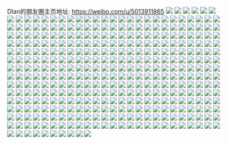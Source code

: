 DIan的朋友圈主页地址: https://weibo.com/u/5013911865 
![](https://wx4.sinaimg.cn/mw2000/005tjRwdly1h8ukd7ubzhj31ei1ei4ex.jpg) 
![](https://wx4.sinaimg.cn/mw2000/005tjRwdly1h8ukdb5aduj33402c0kjm.jpg) 
![](https://wx4.sinaimg.cn/mw2000/005tjRwdly1h8oouf3p2zj30jq0k5q4d.jpg) 
![](https://wx4.sinaimg.cn/mw2000/005tjRwdly1h8oouqodrij322o2rknpd.jpg) 
![](https://wx4.sinaimg.cn/mw2000/005tjRwdly1h8ooupbuq4j333z2581ky.jpg) 
![](https://wx4.sinaimg.cn/mw2000/005tjRwdly1h8oow8lswbj30r10kmq9e.jpg) 
![](https://wx4.sinaimg.cn/mw2000/005tjRwdly1h8bwik0dtdj32c02c0u0y.jpg) 
![](https://wx4.sinaimg.cn/mw2000/005tjRwdly1h8bwim6e1aj32c02c07wh.jpg) 
![](https://wx4.sinaimg.cn/mw2000/005tjRwdly1h8bwiqpntej32c02c0qv6.jpg) 
![](https://wx4.sinaimg.cn/mw2000/005tjRwdly1h8bwiu7i65j32c02c0npe.jpg) 
![](https://wx4.sinaimg.cn/mw2000/005tjRwdly1h8bwj2tljjj32c0340x6q.jpg) 
![](https://wx4.sinaimg.cn/mw2000/005tjRwdly1h8bwj9kxcnj32c0340npe.jpg) 
![](https://wx4.sinaimg.cn/mw2000/005tjRwdly1h87e5qnkjqj32c0340qv7.jpg) 
![](https://wx4.sinaimg.cn/mw2000/005tjRwdly1h87e5o08q9j323u35sb2b.jpg) 
![](https://wx4.sinaimg.cn/mw2000/005tjRwdly1h87e5u02tsj32c0340hdw.jpg) 
![](https://wx4.sinaimg.cn/mw2000/005tjRwdly1h87e61du2tj33344mou0z.jpg) 
![](https://wx4.sinaimg.cn/mw2000/005tjRwdly1h87e5zca51j32c03401l1.jpg) 
![](https://wx4.sinaimg.cn/mw2000/005tjRwdly1h87e5w9es1j32c0340x6q.jpg) 
![](https://wx4.sinaimg.cn/mw2000/005tjRwdly1h82ethaiajj32o728f4qr.jpg) 
![](https://wx4.sinaimg.cn/mw2000/005tjRwdly1h7y9a0xsboj31o0190ke9.jpg) 
![](https://wx4.sinaimg.cn/mw2000/005tjRwdly1h7y99z22arj31o0190ts1.jpg) 
![](https://wx4.sinaimg.cn/mw2000/005tjRwdly1h7wyjusoz6j30wi1ycqlp.jpg) 
![](https://wx4.sinaimg.cn/mw2000/005tjRwdly1h7db0h53b0j31n02itgr9.jpg) 
![](https://wx4.sinaimg.cn/mw2000/005tjRwdly1h7db0j4p8hj30hm0hmtbe.jpg) 
![](https://wx4.sinaimg.cn/mw2000/005tjRwdly1h7c21o2yadj311x1kwmzn.jpg) 
![](https://wx4.sinaimg.cn/mw2000/005tjRwdly1h7c21qytegj32dc35s1kz.jpg) 
![](https://wx4.sinaimg.cn/mw2000/005tjRwdly1h7c21w12dmj316o1kw43c.jpg) 
![](https://wx4.sinaimg.cn/mw2000/005tjRwdly1h7c21zngdoj311x1kwtsr.jpg) 
![](https://wx4.sinaimg.cn/mw2000/005tjRwdly1h7c21ylpt6j32dc35sh1e.jpg) 
![](https://wx4.sinaimg.cn/mw2000/005tjRwdly1h7c2274n4lj323u35s7wj.jpg) 
![](https://wx4.sinaimg.cn/mw2000/005tjRwdly1h7c220les4j31x32riwjl.jpg) 
![](https://wx4.sinaimg.cn/mw2000/005tjRwdly1h7c221jd6jj311x1kw4ee.jpg) 
![](https://wx4.sinaimg.cn/mw2000/005tjRwdly1h7c222f3etj311x1kwwvi.jpg) 
![](https://wx4.sinaimg.cn/mw2000/005tjRwdly1h77k8z9yd0j32c0340kjl.jpg) 
![](https://wx4.sinaimg.cn/mw2000/005tjRwdly1h77k90kzf3j32c0340jyx.jpg) 
![](https://wx4.sinaimg.cn/mw2000/005tjRwdly1h77k95efo6j30l115c444.jpg) 
![](https://wx4.sinaimg.cn/mw2000/005tjRwdly1h77k97kj1yj32c0340wvf.jpg) 
![](https://wx4.sinaimg.cn/mw2000/005tjRwdly1h77k98bz7rj30k00zkaam.jpg) 
![](https://wx4.sinaimg.cn/mw2000/005tjRwdly1h77k9qlz15j31hv0pik75.jpg) 
![](https://wx4.sinaimg.cn/mw2000/005tjRwdly1h77k9j6a18j31sc2dsx6p.jpg) 
![](https://wx4.sinaimg.cn/mw2000/005tjRwdly1h70owyu692j31o0280hdt.jpg) 
![](https://wx4.sinaimg.cn/mw2000/005tjRwdly1h70ox21vkqj31o0280hdt.jpg) 
![](https://wx4.sinaimg.cn/mw2000/005tjRwdly1h70oz4h3rnj30wi1yckjl.jpg) 
![](https://wx4.sinaimg.cn/mw2000/005tjRwdly1h70oz3429ij30wi1yc7h7.jpg) 
![](https://wx4.sinaimg.cn/mw2000/005tjRwdly1h6zd0l4t5fj30wi0ian3v.jpg) 
![](https://wx4.sinaimg.cn/mw2000/005tjRwdly1h6zd0kja7gj30wi1yckjl.jpg) 
![](https://wx4.sinaimg.cn/mw2000/005tjRwdly1h6zd0num1uj32c0340qv6.jpg) 
![](https://wx4.sinaimg.cn/mw2000/005tjRwdly1h6q3fnjn8pj32c0340k3z.jpg) 
![](https://wx4.sinaimg.cn/mw2000/005tjRwdly1h6q3fov5gaj31sc2ds4qq.jpg) 
![](https://wx4.sinaimg.cn/mw2000/005tjRwdly1h6q3ggsrs7j32c0340hdv.jpg) 
![](https://wx4.sinaimg.cn/mw2000/005tjRwdly1h6q3fscvxxj32c03401bb.jpg) 
![](https://wx4.sinaimg.cn/mw2000/005tjRwdly1h6q3fjdws6j30wi1ycqv5.jpg) 
![](https://wx4.sinaimg.cn/mw2000/005tjRwdly1h6q3fva6mmj32c0340qv8.jpg) 
![](https://wx4.sinaimg.cn/mw2000/005tjRwdly1h6q3fyobxwj30s7118dq0.jpg) 
![](https://wx4.sinaimg.cn/mw2000/005tjRwdly1h6q3fxz6p6j33402c0x6t.jpg) 
![](https://wx4.sinaimg.cn/mw2000/005tjRwdly1h6q3g2gkdej31c620zqaa.jpg) 
![](https://wx4.sinaimg.cn/mw2000/005tjRwdly1h6q3g5f3p9j32at28l1d0.jpg) 
![](https://wx4.sinaimg.cn/mw2000/005tjRwdly1h6q3g762czj32c0340dsr.jpg) 
![](https://wx4.sinaimg.cn/mw2000/005tjRwdly1h6q3g9egsej32c0340aya.jpg) 
![](https://wx4.sinaimg.cn/mw2000/005tjRwdly1h6q3gabe32j31sc1j4hdt.jpg) 
![](https://wx4.sinaimg.cn/mw2000/005tjRwdly1h6q3gcapt5j33402c01f5.jpg) 
![](https://wx4.sinaimg.cn/mw2000/005tjRwdly1h6q3gee6a6j32c0340u0z.jpg) 
![](https://wx4.sinaimg.cn/mw2000/005tjRwdly1h6a0di9q3cj32c0340e83.jpg) 
![](https://wx4.sinaimg.cn/mw2000/005tjRwdly1h6a0e72akzj32c0340b2b.jpg) 
![](https://wx4.sinaimg.cn/mw2000/005tjRwdly1h6a0eb22jwj32c0340b2c.jpg) 
![](https://wx4.sinaimg.cn/mw2000/005tjRwdly1h5w3v692cgj30wi1yctk6.jpg) 
![](https://wx4.sinaimg.cn/mw2000/005tjRwdly1h5w3v77d20j30wi1ycn8n.jpg) 
![](https://wx4.sinaimg.cn/mw2000/005tjRwdly1h5w3v58ozmj30wi1ycjtm.jpg) 
![](https://wx4.sinaimg.cn/mw2000/005tjRwdly1h5w3v8qs9hj31o0280h3u.jpg) 
![](https://wx4.sinaimg.cn/mw2000/005tjRwdly1h5w3xtw02jj30u01hcdnp.jpg) 
![](https://wx4.sinaimg.cn/mw2000/005tjRwdly1h5w3xpkfbwj32c02c0hdt.jpg) 
![](https://wx4.sinaimg.cn/mw2000/005tjRwdgy1h56e6ebijsj31v01ryb29.jpg) 
![](https://wx4.sinaimg.cn/mw2000/005tjRwdgy1h4w53os84fj30wi1yc7wh.jpg) 
![](https://wx4.sinaimg.cn/mw2000/005tjRwdgy1h4w53q0eicj30fy0m7gmu.jpg) 
![](https://wx4.sinaimg.cn/mw2000/005tjRwdgy1h4w539tcnej31t01y57wh.jpg) 
![](https://wx4.sinaimg.cn/mw2000/005tjRwdgy1h4o58wctkwj30u411412s.jpg) 
![](https://wx4.sinaimg.cn/mw2000/005tjRwdgy1h4o597cfp4j32c0340kjo.jpg) 
![](https://wx4.sinaimg.cn/mw2000/005tjRwdgy1h4o599no7kj32c03404qq.jpg) 
![](https://wx4.sinaimg.cn/mw2000/005tjRwdgy1h4o59ckk22j32c0340npd.jpg) 
![](https://wx4.sinaimg.cn/mw2000/005tjRwdgy1h4o59mkzyuj33402c0kjn.jpg) 
![](https://wx4.sinaimg.cn/mw2000/005tjRwdgy1h4luz8r12hj30mt10eto2.jpg) 
![](https://wx4.sinaimg.cn/mw2000/005tjRwdgy1h47zg6teoqj31o0280b29.jpg) 
![](https://wx4.sinaimg.cn/mw2000/005tjRwdgy1h47zg5weelj31o02807wh.jpg) 
![](https://wx4.sinaimg.cn/mw2000/005tjRwdgy1h47zg7lvhsj31o02807wh.jpg) 
![](https://wx4.sinaimg.cn/mw2000/005tjRwdgy1h47zg8685gj30n00pzq6m.jpg) 
![](https://wx4.sinaimg.cn/mw2000/005tjRwdgy1h3yq6k9539j33402c0u0x.jpg) 
![](https://wx4.sinaimg.cn/mw2000/005tjRwdgy1h3yq6s9gy5j33402c0x6q.jpg) 
![](https://wx4.sinaimg.cn/mw2000/005tjRwdgy1h3tub26gt7j334031xx6u.jpg) 
![](https://wx4.sinaimg.cn/mw2000/005tjRwdgy1h3tub6d2awj32c0340b2a.jpg) 
![](https://wx4.sinaimg.cn/mw2000/005tjRwdgy1h3f1bkegq3j32c0340kjm.jpg) 
![](https://wx4.sinaimg.cn/mw2000/005tjRwdgy1h3f1blgs40j31r0340hdt.jpg) 
![](https://wx4.sinaimg.cn/mw2000/005tjRwdgy1h3f1bne91ej33401r0qv5.jpg) 
![](https://wx4.sinaimg.cn/mw2000/005tjRwdgy1h3f1csq45tj33402c0qv6.jpg) 
![](https://wx4.sinaimg.cn/mw2000/005tjRwdgy1h3f1bp5escj31u12rax6p.jpg) 
![](https://wx4.sinaimg.cn/mw2000/005tjRwdgy1h3f1cwu1v5j33401r0e81.jpg) 
![](https://wx4.sinaimg.cn/mw2000/005tjRwdly1h3a69w85xoj33402c07wj.jpg) 
![](https://wx4.sinaimg.cn/mw2000/005tjRwdly1h3a69rcx28j33402c0qv7.jpg) 
![](https://wx4.sinaimg.cn/mw2000/005tjRwdly1h30ylmosnqj32c02c0qv6.jpg) 
![](https://wx4.sinaimg.cn/mw2000/005tjRwdly1h30ylkt92uj324c2zdu0x.jpg) 
![](https://wx4.sinaimg.cn/mw2000/005tjRwdly1h30ylpeqq6j32c02c0hdu.jpg) 
![](https://wx4.sinaimg.cn/mw2000/005tjRwdly1h30ylquhabj328h28he82.jpg) 
![](https://wx4.sinaimg.cn/mw2000/005tjRwdly1h306l9fnbxj32c0340kjo.jpg) 
![](https://wx4.sinaimg.cn/mw2000/005tjRwdly1h306l7knu7j31o0280kae.jpg) 
![](https://wx4.sinaimg.cn/mw2000/005tjRwdly1h2vhi4tbc7j30ll0mdwk1.jpg) 
![](https://wx4.sinaimg.cn/mw2000/005tjRwdly1h2vhih62ogj30mi0u0wm7.jpg) 
![](https://wx4.sinaimg.cn/mw2000/005tjRwdly1h2vhif14b9j30lu0n8wmm.jpg) 
![](https://wx4.sinaimg.cn/mw2000/005tjRwdly1h2vhi66efbj30lg0i8dkv.jpg) 
![](https://wx4.sinaimg.cn/mw2000/005tjRwdly1h2vhi9wrw0j30mi0u04ao.jpg) 
![](https://wx4.sinaimg.cn/mw2000/005tjRwdly1h2vhh62tbvj31xp1xpqv5.jpg) 
![](https://wx4.sinaimg.cn/mw2000/005tjRwdly1h2vhh0pxuqj33402c0e83.jpg) 
![](https://wx4.sinaimg.cn/mw2000/005tjRwdly1h2vhicuuczj30mi0u0dqn.jpg) 
![](https://wx4.sinaimg.cn/mw2000/005tjRwdly1h2vhi7av58j30tp0joael.jpg) 
![](https://wx4.sinaimg.cn/mw2000/005tjRwdly1h2vhhky75xj33402c04qs.jpg) 
![](https://wx4.sinaimg.cn/mw2000/005tjRwdly1h2vhhsor2bj33402c04qr.jpg) 
![](https://wx4.sinaimg.cn/mw2000/005tjRwdly1h2vhhwtux1j32c02c0e81.jpg) 
![](https://wx4.sinaimg.cn/mw2000/005tjRwdly1h2vhi2skz6j32c02c0kjm.jpg) 
![](https://wx4.sinaimg.cn/mw2000/005tjRwdly1h28ap7dm93j307x07xq3q.jpg) 
![](https://wx4.sinaimg.cn/mw2000/005tjRwdly1h28b3lqttsj32c0340hdw.jpg) 
![](https://wx4.sinaimg.cn/mw2000/005tjRwdly1h28b2w9bepj30mi0mb0zv.jpg) 
![](https://wx4.sinaimg.cn/mw2000/005tjRwdly1h28b31d8syj30j00iw78k.jpg) 
![](https://wx4.sinaimg.cn/mw2000/005tjRwdly1h28b34tvybj32c02c0hdt.jpg) 
![](https://wx4.sinaimg.cn/mw2000/005tjRwdly1h1pq79f2e9j31o02807wh.jpg) 
![](https://wx4.sinaimg.cn/mw2000/005tjRwdly1h1pq7ap1hbj31o0280b29.jpg) 
![](https://wx4.sinaimg.cn/mw2000/005tjRwdly1h1iwk67ar1j30wi1ycnpe.jpg) 
![](https://wx4.sinaimg.cn/mw2000/005tjRwdly1h1iwk25kgqj32c02c0kjm.jpg) 
![](https://wx4.sinaimg.cn/mw2000/005tjRwdly1h1iwk7iaumj31kw16owx7.jpg) 
![](https://wx4.sinaimg.cn/mw2000/005tjRwdly1h1iwk81w2bj30ud16n11r.jpg) 
![](https://wx4.sinaimg.cn/mw2000/005tjRwdly1h1hqikwqe2j32c0340x6q.jpg) 
![](https://wx4.sinaimg.cn/mw2000/005tjRwdly1h1hqih09z1j310d0rran4.jpg) 
![](https://wx4.sinaimg.cn/mw2000/005tjRwdly1h1hqiomej5j32c02c0kjl.jpg) 
![](https://wx4.sinaimg.cn/mw2000/005tjRwdly1h1hqircey2j32c02c0hdt.jpg) 
![](https://wx4.sinaimg.cn/mw2000/005tjRwdly1h1hqj00usyj30tp0zatij.jpg) 
![](https://wx4.sinaimg.cn/mw2000/005tjRwdly1h1hqjrqw16j30wi1yc1ky.jpg) 
![](https://wx4.sinaimg.cn/mw2000/005tjRwdly1h1hqk960bwj32c02c0x6p.jpg) 
![](https://wx4.sinaimg.cn/mw2000/005tjRwdly1h107pfqoi1j30u00u0gr1.jpg) 
![](https://wx4.sinaimg.cn/mw2000/005tjRwdly1h107phkz31j30u0140n4m.jpg) 
![](https://wx4.sinaimg.cn/mw2000/005tjRwdly1h107pjwcygj30u0140k4x.jpg) 
![](https://wx4.sinaimg.cn/mw2000/005tjRwdly1h107po2fk7j30u0140h4v.jpg) 
![](https://wx4.sinaimg.cn/mw2000/005tjRwdly1h107poh0vkj308h0dzq4h.jpg) 
![](https://wx4.sinaimg.cn/mw2000/005tjRwdly1h107prco1rj31400u0jxl.jpg) 
![](https://wx4.sinaimg.cn/mw2000/005tjRwdly1h107pqj3pmj30r60en770.jpg) 
![](https://wx4.sinaimg.cn/mw2000/005tjRwdgy1gyzn4wlbalj30mi0u0ag4.jpg) 
![](https://wx4.sinaimg.cn/mw2000/005tjRwdgy1gyzn4lcfujj30mi0u04bb.jpg) 
![](https://wx4.sinaimg.cn/mw2000/005tjRwdgy1gyzn4mdzjzj30u00u0aou.jpg) 
![](https://wx4.sinaimg.cn/mw2000/005tjRwdgy1gyzn4nh410j30mi0u0tm8.jpg) 
![](https://wx4.sinaimg.cn/mw2000/005tjRwdgy1gyzn4o7kvfj30mi0u0dpb.jpg) 
![](https://wx4.sinaimg.cn/mw2000/005tjRwdgy1gyzn4p3w0qj31400u0dv9.jpg) 
![](https://wx4.sinaimg.cn/mw2000/005tjRwdgy1gyzn4kftyoj30u00u0wwp.jpg) 
![](https://wx4.sinaimg.cn/mw2000/005tjRwdgy1gyzn4pqwm8j30ug0u012q.jpg) 
![](https://wx4.sinaimg.cn/mw2000/005tjRwdgy1gyzn4qh3p7j30u00u0gvi.jpg) 
![](https://wx4.sinaimg.cn/mw2000/005tjRwdly1gxtr487hktj32c0340x6p.jpg) 
![](https://wx4.sinaimg.cn/mw2000/005tjRwdly1gxtr49fskzj31r0340kjm.jpg) 
![](https://wx4.sinaimg.cn/mw2000/005tjRwdly1gxtr46nbr5j31sc2dsqv6.jpg) 
![](https://wx4.sinaimg.cn/mw2000/005tjRwdly1gxtr4au31xj32c0340x6q.jpg) 
![](https://wx4.sinaimg.cn/mw2000/005tjRwdly1gxtr4cilunj32c0340npe.jpg) 
![](https://wx4.sinaimg.cn/mw2000/005tjRwdly1gxtr4dmyhbj33402c0kjl.jpg) 
![](https://wx4.sinaimg.cn/mw2000/005tjRwdly1gxtr4f0hqnj33402c01kz.jpg) 
![](https://wx4.sinaimg.cn/mw2000/005tjRwdly1gxtr4g40b4j32h81vyu0y.jpg) 
![](https://wx4.sinaimg.cn/mw2000/005tjRwdly1gxtr56xocoj33402c0b2b.jpg) 
![](https://wx4.sinaimg.cn/mw2000/005tjRwdly1gxlvcrahgkj30yi22o7iq.jpg) 
![](https://wx4.sinaimg.cn/mw2000/005tjRwdly1gxietn7to9j31o02804in.jpg) 
![](https://wx4.sinaimg.cn/mw2000/005tjRwdly1gxietoi9xuj31hl1rsdvj.jpg) 
![](https://wx4.sinaimg.cn/mw2000/005tjRwdly1gxietsqlryj31o02801kx.jpg) 
![](https://wx4.sinaimg.cn/mw2000/005tjRwdly1gxieugk8fxj32ds2dse83.jpg) 
![](https://wx4.sinaimg.cn/mw2000/005tjRwdly1gxietx7h9mj31o02801ky.jpg) 
![](https://wx4.sinaimg.cn/mw2000/005tjRwdly1gxietlckuvj31o0280x6p.jpg) 
![](https://wx4.sinaimg.cn/mw2000/005tjRwdly1gxietzychaj31o0280qv5.jpg) 
![](https://wx4.sinaimg.cn/mw2000/005tjRwdly1gxieuls9bfj31o0280qv5.jpg) 
![](https://wx4.sinaimg.cn/mw2000/005tjRwdly1gxieuscd4pj31o0280x6p.jpg) 
![](https://wx4.sinaimg.cn/mw2000/005tjRwdly1gxi91mheuqj32c03401kz.jpg) 
![](https://wx4.sinaimg.cn/mw2000/005tjRwdly1gwjekxt71wj31sc2dsqob.jpg) 
![](https://wx4.sinaimg.cn/mw2000/005tjRwdly1gwjel2gyg1j32ds1scu0x.jpg) 
![](https://wx4.sinaimg.cn/mw2000/005tjRwdly1gwjel6zlscj32ds1schdu.jpg) 
![](https://wx4.sinaimg.cn/mw2000/005tjRwdly1gwjel8zh7mj31sc2dsnpe.jpg) 
![](https://wx4.sinaimg.cn/mw2000/005tjRwdly1gwjelaholjj31sc2dsu0y.jpg) 
![](https://wx4.sinaimg.cn/mw2000/005tjRwdly1gwjelbu6xtj31sc2dse82.jpg) 
![](https://wx4.sinaimg.cn/mw2000/005tjRwdly1gwjeldcfy2j31sc2dsb2a.jpg) 
![](https://wx4.sinaimg.cn/mw2000/005tjRwdly1gwjelfbw9xj31sc2dshdu.jpg) 
![](https://wx4.sinaimg.cn/mw2000/005tjRwdly1gwjelglcw4j31sc2ds7wi.jpg) 
![](https://wx4.sinaimg.cn/mw2000/005tjRwdly1gw7qtz4sg0j32c0340npe.jpg) 
![](https://wx4.sinaimg.cn/mw2000/005tjRwdly1gw7qto9336j33402c0e82.jpg) 
![](https://wx4.sinaimg.cn/mw2000/005tjRwdly1gw7qu86vp2j32c03407wi.jpg) 
![](https://wx4.sinaimg.cn/mw2000/005tjRwdly1gw7qupiin9j32ct340e85.jpg) 
![](https://wx4.sinaimg.cn/mw2000/005tjRwdly1gw7qv6xadij32bx340nph.jpg) 
![](https://wx4.sinaimg.cn/mw2000/005tjRwdly1gw7qvnnq9bj32c0340b2d.jpg) 
![](https://wx4.sinaimg.cn/mw2000/005tjRwdly1gvdxcxk1n1j61s135sx6q02.jpg) 
![](https://wx4.sinaimg.cn/mw2000/005tjRwdly1gve1swvzjsj32dc35s7wj.jpg) 
![](https://wx4.sinaimg.cn/mw2000/005tjRwdly1gve1tebh6ij63402khb2c02.jpg) 
![](https://wx4.sinaimg.cn/mw2000/005tjRwdly1gve1wuo06sj62c03407wk02.jpg) 
![](https://wx4.sinaimg.cn/mw2000/005tjRwdly1gvdxcgphixj62dc35s1kz02.jpg) 
![](https://wx4.sinaimg.cn/mw2000/005tjRwdly1gve1wxd42nj62dc1kwu0x02.jpg) 
![](https://wx4.sinaimg.cn/mw2000/005tjRwdly1gv3o8u31pgj62c0340u0x02.jpg) 
![](https://wx4.sinaimg.cn/mw2000/005tjRwdly1gv3o8zl6wkj62c0340u0x02.jpg) 
![](https://wx4.sinaimg.cn/mw2000/005tjRwdly1gv3o93g86vj62c03401ky02.jpg) 
![](https://wx4.sinaimg.cn/mw2000/005tjRwdly1gv3o971wlvj62c0340x6p02.jpg) 
![](https://wx4.sinaimg.cn/mw2000/005tjRwdly1gv3o9eo442j61sc2dse8102.jpg) 
![](https://wx4.sinaimg.cn/mw2000/005tjRwdly1gv3o9uhd5mj61sc2dskjl02.jpg) 
![](https://wx4.sinaimg.cn/mw2000/005tjRwdly1gv3o9vtjzpj33401r0b27.jpg) 
![](https://wx4.sinaimg.cn/mw2000/005tjRwdly1gv3o9zhumhj32ds1scqv5.jpg) 
![](https://wx4.sinaimg.cn/mw2000/005tjRwdly1gv3oa2yoaqj62ds1scu0x02.jpg) 
![](https://wx4.sinaimg.cn/mw2000/005tjRwdly1gv3oop8ycjj63402c0e8302.jpg) 
![](https://wx4.sinaimg.cn/mw2000/005tjRwdly1gv3op1ki9hj63402c0kjm02.jpg) 
![](https://wx4.sinaimg.cn/mw2000/005tjRwdly1gv3o9b9iwmj61sc2dsnpd02.jpg) 
![](https://wx4.sinaimg.cn/mw2000/005tjRwdly1guzxsq8j78j61sc2dsu0x02.jpg) 
![](https://wx4.sinaimg.cn/mw2000/005tjRwdly1guzxsv1r6zj62c03404qs02.jpg) 
![](https://wx4.sinaimg.cn/mw2000/005tjRwdly1guzxsy4r89j62c0340u0x02.jpg) 
![](https://wx4.sinaimg.cn/mw2000/005tjRwdly1guzxszym8ij62c0340npd02.jpg) 
![](https://wx4.sinaimg.cn/mw2000/005tjRwdly1gutwplsbynj63402c04qq02.jpg) 
![](https://wx4.sinaimg.cn/mw2000/005tjRwdly1gumcadz2vaj32c03404qr.jpg) 
![](https://wx4.sinaimg.cn/mw2000/005tjRwdly1gumcapmzjoj61sc2dsnpe02.jpg) 
![](https://wx4.sinaimg.cn/mw2000/005tjRwdly1gumca0dfxqj61sc2dshdu02.jpg) 
![](https://wx4.sinaimg.cn/mw2000/005tjRwdly1gumcawx19yj61o02807wi02.jpg) 
![](https://wx4.sinaimg.cn/mw2000/005tjRwdgy1gt0e5lv8shj32342s6npd.jpg) 
![](https://wx4.sinaimg.cn/mw2000/005tjRwdgy1gt0e5ogee1j31sc1sc7wh.jpg) 
![](https://wx4.sinaimg.cn/mw2000/005tjRwdgy1gt0e5ptzctj31sc1sc4oy.jpg) 
![](https://wx4.sinaimg.cn/mw2000/005tjRwdgy1gt0e5jshlzj32c02c0npd.jpg) 
![](https://wx4.sinaimg.cn/mw2000/005tjRwdgy1gsmm3bu5qxj30us0u0gtu.jpg) 
![](https://wx4.sinaimg.cn/mw2000/005tjRwdgy1gsmm3djwacj31400u0qgy.jpg) 
![](https://wx4.sinaimg.cn/mw2000/005tjRwdgy1gsmm3e2al8j30mi0u0ag1.jpg) 
![](https://wx4.sinaimg.cn/mw2000/005tjRwdgy1gsmm7f6flij313u0tugww.jpg) 
![](https://wx4.sinaimg.cn/mw2000/005tjRwdgy1gsmm7enueoj313u0tutnq.jpg) 
![](https://wx4.sinaimg.cn/mw2000/005tjRwdgy1gsmm7fxk5ij313u0tuk0c.jpg) 
![](https://wx4.sinaimg.cn/mw2000/005tjRwdgy1gsmm7gn0c2j313u0tuwr2.jpg) 
![](https://wx4.sinaimg.cn/mw2000/005tjRwdgy1gsmm7h9hmdj30u00mik04.jpg) 
![](https://wx4.sinaimg.cn/mw2000/005tjRwdgy1gsmm3as5v3j30c80c23z5.jpg) 
![](https://wx4.sinaimg.cn/mw2000/005tjRwdly1gs20e6j5pgj32c02c0qmp.jpg) 
![](https://wx4.sinaimg.cn/mw2000/005tjRwdly1grt1w8ziedj32c02c01kx.jpg) 
![](https://wx4.sinaimg.cn/mw2000/005tjRwdly1grt1wc4mcaj33402c0x6p.jpg) 
![](https://wx4.sinaimg.cn/mw2000/005tjRwdly1grt1w71y1bj30h10jmdr0.jpg) 
![](https://wx4.sinaimg.cn/mw2000/005tjRwdly1grt20ne9qbj32c02c0e81.jpg) 
![](https://wx4.sinaimg.cn/mw2000/005tjRwdly1grt20vqjtoj31sc2ds1l2.jpg) 
![](https://wx4.sinaimg.cn/mw2000/005tjRwdly1grt20rh5fpj33402c0b2a.jpg) 
![](https://wx4.sinaimg.cn/mw2000/005tjRwdly1grt20lbyyrj33402c0npd.jpg) 
![](https://wx4.sinaimg.cn/mw2000/005tjRwdly1grt20ya45mj33402c0qv5.jpg) 
![](https://wx4.sinaimg.cn/mw2000/005tjRwdly1grt20zqabij30tz0yf4on.jpg) 
![](https://wx4.sinaimg.cn/mw2000/005tjRwdly1gquryoyixzj30rs2wanpd.jpg) 
![](https://wx4.sinaimg.cn/mw2000/005tjRwdly1gquryr6du9j30rs4ouqv5.jpg) 
![](https://wx4.sinaimg.cn/mw2000/005tjRwdly1gqurytgeifj30rs2rkb29.jpg) 
![](https://wx4.sinaimg.cn/mw2000/005tjRwdly1gqurymi7puj30rs70cb2b.jpg) 
![](https://wx4.sinaimg.cn/mw2000/005tjRwdly1gquryyhi02j30rs4geqv6.jpg) 
![](https://wx4.sinaimg.cn/mw2000/005tjRwdly1gquryznrcgj30rs2myk84.jpg) 
![](https://wx4.sinaimg.cn/mw2000/005tjRwdly1gqi7jyburdj31sc2dsx6l.jpg) 
![](https://wx4.sinaimg.cn/mw2000/005tjRwdly1gqi7k11w9nj31sc2dsb23.jpg) 
![](https://wx4.sinaimg.cn/mw2000/005tjRwdly1gqi7k3ie0ij32ds1sce81.jpg) 
![](https://wx4.sinaimg.cn/mw2000/005tjRwdly1gqfve432eqj32uj24wqv5.jpg) 
![](https://wx4.sinaimg.cn/mw2000/005tjRwdly1gqfve8ika3j33402c0b2a.jpg) 
![](https://wx4.sinaimg.cn/mw2000/005tjRwdly1gqfvec3ohuj33402c07wi.jpg) 
![](https://wx4.sinaimg.cn/mw2000/005tjRwdly1gqfve0mhy4j31g41xihdt.jpg) 
![](https://wx4.sinaimg.cn/mw2000/005tjRwdly1gqfveep438j32c02c0kjl.jpg) 
![](https://wx4.sinaimg.cn/mw2000/005tjRwdly1gqfvei5j0kj32c02c01kx.jpg) 
![](https://wx4.sinaimg.cn/mw2000/005tjRwdly1gqfveloppmj33402c0npe.jpg) 
![](https://wx4.sinaimg.cn/mw2000/005tjRwdly1gqfvep2dv9j32801o0u0x.jpg) 
![](https://wx4.sinaimg.cn/mw2000/005tjRwdly1gqfvfax31wj30yi22oqvh.jpg) 
![](https://wx4.sinaimg.cn/mw2000/005tjRwdly1gqfvfegewoj318k1nf4qp.jpg) 
![](https://wx4.sinaimg.cn/mw2000/005tjRwdly1gptffyb5sjj32qu1rcnpd.jpg) 
![](https://wx4.sinaimg.cn/mw2000/005tjRwdly1gptfg0160qj32c02c01fg.jpg) 
![](https://wx4.sinaimg.cn/mw2000/005tjRwdly1gptfg5u664j322f22ftuj.jpg) 
![](https://wx4.sinaimg.cn/mw2000/005tjRwdly1gptfg8auovj32c02c07wh.jpg) 
![](https://wx4.sinaimg.cn/mw2000/005tjRwdly1gptfga3748j32c02c0tpz.jpg) 
![](https://wx4.sinaimg.cn/mw2000/005tjRwdly1gptfgc4uirj32c02c0x0m.jpg) 
![](https://wx4.sinaimg.cn/mw2000/005tjRwdly1gptfgdz4lvj324o24okbg.jpg) 
![](https://wx4.sinaimg.cn/mw2000/005tjRwdly1gptfg3hm9oj333920qhdt.jpg) 
![](https://wx4.sinaimg.cn/mw2000/005tjRwdly1gptfgnf34gj33402c01kz.jpg) 
![](https://wx4.sinaimg.cn/mw2000/005tjRwdly1gptffuxxr4j32c0340hdt.jpg) 
![](https://wx4.sinaimg.cn/mw2000/005tjRwdly1gptfgicy6lj33402c0u0y.jpg) 
![](https://wx4.sinaimg.cn/mw2000/005tjRwdly1gpmrvc193uj31sc2ds4qq.jpg) 
![](https://wx4.sinaimg.cn/mw2000/005tjRwdly1gpf5c3ljgqj31400u0dwd.jpg) 
![](https://wx4.sinaimg.cn/mw2000/005tjRwdly1gpf5c4uniaj32gf1qf7wh.jpg) 
![](https://wx4.sinaimg.cn/mw2000/005tjRwdly1gpf5c8b8jzj33402c0e81.jpg) 
![](https://wx4.sinaimg.cn/mw2000/005tjRwdly1gpf5cc25pej33402c0npd.jpg) 
![](https://wx4.sinaimg.cn/mw2000/005tjRwdly1gpf5ck8ne9j31r11kdu0x.jpg) 
![](https://wx4.sinaimg.cn/mw2000/005tjRwdly1gpf5c2jo9jj33402c0qv6.jpg) 
![](https://wx4.sinaimg.cn/mw2000/005tjRwdly1gpf5cm7fz1j32r71v84qp.jpg) 
![](https://wx4.sinaimg.cn/mw2000/005tjRwdly1gpf5ctas80j32c03404qr.jpg) 
![](https://wx4.sinaimg.cn/mw2000/005tjRwdly1gpf5cylt0sj327y26ytq0.jpg) 
![](https://wx4.sinaimg.cn/mw2000/005tjRwdly1gpf5cvgu4mj32c0340x6p.jpg) 
![](https://wx4.sinaimg.cn/mw2000/005tjRwdly1gpf5d0e6hfj33402c04qp.jpg) 
![](https://wx4.sinaimg.cn/mw2000/005tjRwdly1gpf5d3abgtj33402c01kz.jpg) 
![](https://wx4.sinaimg.cn/mw2000/005tjRwdly1gpf5chstgaj33402c0kjl.jpg) 
![](https://wx4.sinaimg.cn/mw2000/005tjRwdly1gpf5d5qtlhj33402c0u0y.jpg) 
![](https://wx4.sinaimg.cn/mw2000/005tjRwdly1gpf5d8fr1hj33402c0hdv.jpg) 
![](https://wx4.sinaimg.cn/mw2000/005tjRwdly1gpdk5urwbuj31o02807wi.jpg) 
![](https://wx4.sinaimg.cn/mw2000/005tjRwdly1gp4fa45l3wj31o0280npd.jpg) 
![](https://wx4.sinaimg.cn/mw2000/005tjRwdly1gp4fa734unj31o0280npd.jpg) 
![](https://wx4.sinaimg.cn/mw2000/005tjRwdly1gozst4oyw5j31400u0akc.jpg) 
![](https://wx4.sinaimg.cn/mw2000/005tjRwdly1gozst86n4lj33402c0npd.jpg) 
![](https://wx4.sinaimg.cn/mw2000/005tjRwdly1gozst6e96jj32ai1n04qq.jpg) 
![](https://wx4.sinaimg.cn/mw2000/005tjRwdly1gozstbpx9vj33402c04qq.jpg) 
![](https://wx4.sinaimg.cn/mw2000/005tjRwdly1gozst1490gj33402c0x6q.jpg) 
![](https://wx4.sinaimg.cn/mw2000/005tjRwdly1gozst34hvjj33402c0e82.jpg) 
![](https://wx4.sinaimg.cn/mw2000/005tjRwdly1goyfek79fyj31kw2dctsa.jpg) 
![](https://wx4.sinaimg.cn/mw2000/005tjRwdly1goyfeiaoqpj32ds1scx6p.jpg) 
![](https://wx4.sinaimg.cn/mw2000/005tjRwdly1goyfeegicyj31sc2dskjl.jpg) 
![](https://wx4.sinaimg.cn/mw2000/005tjRwdly1goyfesp266j31kw2dc4qs.jpg) 
![](https://wx4.sinaimg.cn/mw2000/005tjRwdly1goc8jvxi4uj30rk1nmth6.jpg) 
![](https://wx4.sinaimg.cn/mw2000/005tjRwdly1goc8junesoj30yi22ok5p.jpg) 
![](https://wx4.sinaimg.cn/mw2000/005tjRwdly1go2g4hujxkj32c03401he.jpg) 
![](https://wx4.sinaimg.cn/mw2000/005tjRwdly1gn69rnbx1vj32c0340hdt.jpg) 
![](https://wx4.sinaimg.cn/mw2000/005tjRwdly1gn69rty9gvj31sc2dsb29.jpg) 
![](https://wx4.sinaimg.cn/mw2000/005tjRwdly1gn69rw4vcej32c0340e81.jpg) 
![](https://wx4.sinaimg.cn/mw2000/005tjRwdly1gn69rphr7pj31831wfqss.jpg) 
![](https://wx4.sinaimg.cn/mw2000/005tjRwdly1gn69rr1lqtj31hc2801l1.jpg) 
![](https://wx4.sinaimg.cn/mw2000/005tjRwdly1gn69rsx9epj31hc2807wl.jpg) 
![](https://wx4.sinaimg.cn/mw2000/005tjRwdly1gn69rxg8xvj33402c0b29.jpg) 
![](https://wx4.sinaimg.cn/mw2000/005tjRwdly1gn69s1ekd5j32c0340e81.jpg) 
![](https://wx4.sinaimg.cn/mw2000/005tjRwdly1gn69s38pkhj32c0340hdt.jpg) 
![](https://wx4.sinaimg.cn/mw2000/005tjRwdly1gn69roqahmj32ds1scx6p.jpg) 
![](https://wx4.sinaimg.cn/mw2000/005tjRwdly1gn69rzcb9bj31sc2dsu0x.jpg) 
![](https://wx4.sinaimg.cn/mw2000/005tjRwdly1gn69s5dr79j32c03407wh.jpg) 
![](https://wx4.sinaimg.cn/mw2000/005tjRwdly1gn69s05h4xj31sc2dse81.jpg) 
![](https://wx4.sinaimg.cn/mw2000/005tjRwdly1gn2i23txmvj32692h41kx.jpg) 
![](https://wx4.sinaimg.cn/mw2000/005tjRwdly1gmtfnhqjrej32c03404qq.jpg) 
![](https://wx4.sinaimg.cn/mw2000/005tjRwdly1gmox16m4ftj30rs2efnld.jpg) 
![](https://wx4.sinaimg.cn/mw2000/005tjRwdly1gmox172elmj30rs35me81.jpg) 
![](https://wx4.sinaimg.cn/mw2000/005tjRwdly1gmox17m4etj30rs3vcqv5.jpg) 
![](https://wx4.sinaimg.cn/mw2000/005tjRwdly1gmox18dtjbj30rs5e27wi.jpg) 
![](https://wx4.sinaimg.cn/mw2000/005tjRwdly1gmox19n9kdj30rs77uu0y.jpg) 
![](https://wx4.sinaimg.cn/mw2000/005tjRwdly1gmox1afw99j32ds1scu0x.jpg) 
![](https://wx4.sinaimg.cn/mw2000/005tjRwdly1gmox1b3wucj31sc2dshdt.jpg) 
![](https://wx4.sinaimg.cn/mw2000/005tjRwdly1gmox1bufjij32ds1sckjl.jpg) 
![](https://wx4.sinaimg.cn/mw2000/005tjRwdly1gmox15rx9qj32c0340b2b.jpg) 
![](https://wx4.sinaimg.cn/mw2000/005tjRwdly1gm0gzuugk2j30rs5og4qq.jpg) 
![](https://wx4.sinaimg.cn/mw2000/005tjRwdly1glzjzw0msej32c03407wh.jpg) 
![](https://wx4.sinaimg.cn/mw2000/005tjRwdly1glsd6v5s6sj32c02c01ki.jpg) 
![](https://wx4.sinaimg.cn/mw2000/005tjRwdly1glsd6xzknmj33402c01ky.jpg) 
![](https://wx4.sinaimg.cn/mw2000/005tjRwdly1glsd6t7dqwj32c02c04qp.jpg) 
![](https://wx4.sinaimg.cn/mw2000/005tjRwdly1glsd6zz73tj32c02c0h96.jpg) 
![](https://wx4.sinaimg.cn/mw2000/005tjRwdly1glsdb09wlpj32c02c0b2c.jpg) 
![](https://wx4.sinaimg.cn/mw2000/005tjRwdly1glsd72mi6uj32c02c0npd.jpg) 
![](https://wx4.sinaimg.cn/mw2000/005tjRwdly1glsd6na49uj322e282qhv.jpg) 
![](https://wx4.sinaimg.cn/mw2000/005tjRwdly1glsdb81sb1j33402c07wh.jpg) 
![](https://wx4.sinaimg.cn/mw2000/005tjRwdly1glsdb1ftlyj32c02c0k3r.jpg) 
![](https://wx4.sinaimg.cn/mw2000/005tjRwdly1glmg4lxu3fj31sc2dshdt.jpg) 
![](https://wx4.sinaimg.cn/mw2000/005tjRwdly1glmg52ycerj31sc2dshdt.jpg) 
![](https://wx4.sinaimg.cn/mw2000/005tjRwdly1gjku4uytyxj30rs4dhe81.jpg) 
![](https://wx4.sinaimg.cn/mw2000/005tjRwdly1gjku4vj8wxj30ki2u91d9.jpg) 
![](https://wx4.sinaimg.cn/mw2000/005tjRwdly1gjku4vuw1qj30uc0qtq9r.jpg) 
![](https://wx4.sinaimg.cn/mw2000/005tjRwdly1gjku4w4kvqj30u0140wmu.jpg) 
![](https://wx4.sinaimg.cn/mw2000/005tjRwdly1gjku4tlnlfj31380u0qba.jpg) 
![](https://wx4.sinaimg.cn/mw2000/005tjRwdly1gjku4wd227j30ke0sh42o.jpg) 
![](https://wx4.sinaimg.cn/mw2000/005tjRwdly1gjku4wv0l4j30rs3h0b29.jpg) 
![](https://wx4.sinaimg.cn/mw2000/005tjRwdly1gjku4xksfej30rs528b29.jpg) 
![](https://wx4.sinaimg.cn/mw2000/005tjRwdly1gjku4xy30zj307h07ht9b.jpg) 
![](https://wx4.sinaimg.cn/mw2000/005tjRwdly1ghfaafe10pj30u0140gzj.jpg) 
![](https://wx4.sinaimg.cn/mw2000/005tjRwdly1ghfaafxovuj30u0140n9h.jpg) 
![](https://wx4.sinaimg.cn/mw2000/005tjRwdly1ghfaagm5l1j30u0140gz1.jpg) 
![](https://wx4.sinaimg.cn/mw2000/005tjRwdly1ghfaaeou1yj30u0140k5f.jpg) 
![](https://wx4.sinaimg.cn/mw2000/005tjRwdly1gh01lx12jzj30to0u01kx.jpg) 
![](https://wx4.sinaimg.cn/mw2000/005tjRwdly1gh01lxty57j30tu0tu4qf.jpg) 
![](https://wx4.sinaimg.cn/mw2000/005tjRwdly1gh01lyy4buj30mi0u01kx.jpg) 
![](https://wx4.sinaimg.cn/mw2000/005tjRwdly1gh01lkz8h1j313u0tuhdt.jpg) 
![](https://wx4.sinaimg.cn/mw2000/005tjRwdly1gh01lzhbhzj31400u0hdt.jpg) 
![](https://wx4.sinaimg.cn/mw2000/005tjRwdly1gh01m05o0lj313u0tuhdt.jpg) 
![](https://wx4.sinaimg.cn/mw2000/005tjRwdly1gh01m0kyhzj30u00u0nnm.jpg) 
![](https://wx4.sinaimg.cn/mw2000/005tjRwdly1gh01hk704hj31o01o0tuu.jpg) 
![](https://wx4.sinaimg.cn/mw2000/005tjRwdly1gh01lwi9xhj30u00u0h8o.jpg) 
![](https://wx4.sinaimg.cn/mw2000/005tjRwdly1fy0mogk07oj30ku0kugt5.jpg) 
![](https://wx4.sinaimg.cn/mw2000/005tjRwdly1fy0moflgmsj30ku0ku433.jpg) 
![](https://wx4.sinaimg.cn/mw2000/005tjRwdly1fy0mohcbcdj30ku0kun2k.jpg) 
![](https://wx4.sinaimg.cn/mw2000/005tjRwdly1fy0mohz6j8j30ku0kudkw.jpg) 
![](https://wx4.sinaimg.cn/mw2000/005tjRwdly1fy0moisfo4j30ku0kuwju.jpg) 
![](https://wx4.sinaimg.cn/mw2000/005tjRwdly1fy0mojgc8oj31120ku0y6.jpg) 
![](https://wx4.sinaimg.cn/mw2000/005tjRwdly1fx69c3vjjej30ku4fd7wh.jpg) 
![](https://wx4.sinaimg.cn/mw2000/005tjRwdly1fx69c7p1a9j30ku43kkjl.jpg) 
![](https://wx4.sinaimg.cn/mw2000/005tjRwdly1fx69c8uzgaj30qo0qoaex.jpg) 
![](https://wx4.sinaimg.cn/mw2000/005tjRwdly1fx69c25t6aj30zk0qoalo.jpg) 
